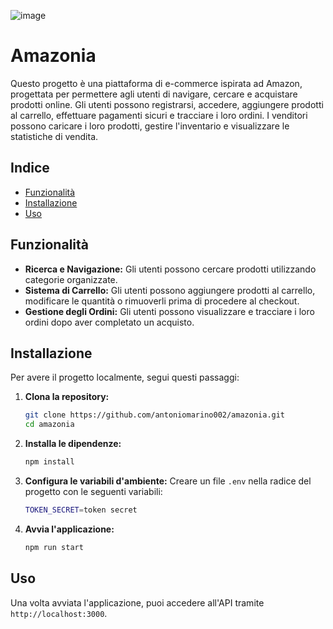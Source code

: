![image](https://github.com/user-attachments/assets/e766c69f-00fa-4743-999a-0bfbd68ce471)

# **Amazonia**
Questo progetto è una piattaforma di e-commerce ispirata ad Amazon, progettata per permettere agli utenti di navigare, cercare e acquistare prodotti online. 
Gli utenti possono registrarsi, accedere, aggiungere prodotti al carrello, effettuare pagamenti sicuri e tracciare i loro ordini. 
I venditori possono caricare i loro prodotti, gestire l'inventario e visualizzare le statistiche di vendita.

## **Indice**
- [Funzionalità](#funzionalità)
- [Installazione](#installazione)
- [Uso](#uso)

## **Funzionalità**

- **Ricerca e Navigazione:** Gli utenti possono cercare prodotti utilizzando categorie organizzate.
- **Sistema di Carrello:** Gli utenti possono aggiungere prodotti al carrello, modificare le quantità o rimuoverli prima di procedere al checkout.
- **Gestione degli Ordini:** Gli utenti possono visualizzare e tracciare i loro ordini dopo aver completato un acquisto.


## **Installazione**

Per avere il progetto localmente, segui questi passaggi:

1. **Clona la repository:**
   ```bash
   git clone https://github.com/antoniomarino002/amazonia.git
   cd amazonia
   ```

2. **Installa le dipendenze:**
   ```bash
   npm install
   ```

3. **Configura le variabili d'ambiente:**
   Creare un file `.env` nella radice del progetto con le seguenti variabili:
   ```bash
   TOKEN_SECRET=token secret
   ```

4. **Avvia l'applicazione:**
   ```bash
   npm run start
   ```

## **Uso**

Una volta avviata l'applicazione, puoi accedere all'API tramite `http://localhost:3000`.
